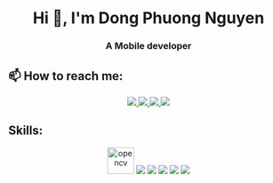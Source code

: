 <h1 align="center">Hi 👋, I'm Dong Phuong Nguyen</h1>
<p align="center">
  <h3 align="center">A Mobile developer </h3>
</p>


## 📫 How to reach me:

<p align="center">
  <a href="https://www.linkedin.com/in/dong-nguyen-a29821265/" target="_blank">
    <img src="https://img.icons8.com/fluent/48/000000/linkedin.png"/>
  </a>
  <a href="https://www.facebook.com/pdong2608" alt="Facebook">
    <img src="https://img.icons8.com/fluent/48/000000/facebook-new.png" target="_blank" />
  </a> 
  <a href="https://github.com/pdong2608" alt="Instagram">
    <img src="https://img.icons8.com/fluent/48/000000/instagram.png"/>
  </a> 
  <a href="mailto:phuongdongktmt1@gmail.com" alt="Email">
    <img src="https://img.icons8.com/fluent/48/000000/mailing.png"/>
  </a>
</p>

## Skills:
<p align="center">
  <img src="https://www.vectorlogo.zone/logos/opencv/opencv-icon.svg" alt="opencv" width="48" height="48"/> 
  <img src="https://img.icons8.com/color/48/000000/microsoft-sql-server.png"/>
  <img src="https://img.icons8.com/color/48/000000/mysql-logo.png"/>
  <img src="https://img.icons8.com/color/48/000000/git.png"/>
  <img src="https://img.icons8.com/color/48/000000/github-2.png"/>
  <img src="https://img.icons8.com/color/48/000000/visual-studio-code-2019.png"/>
</p>
